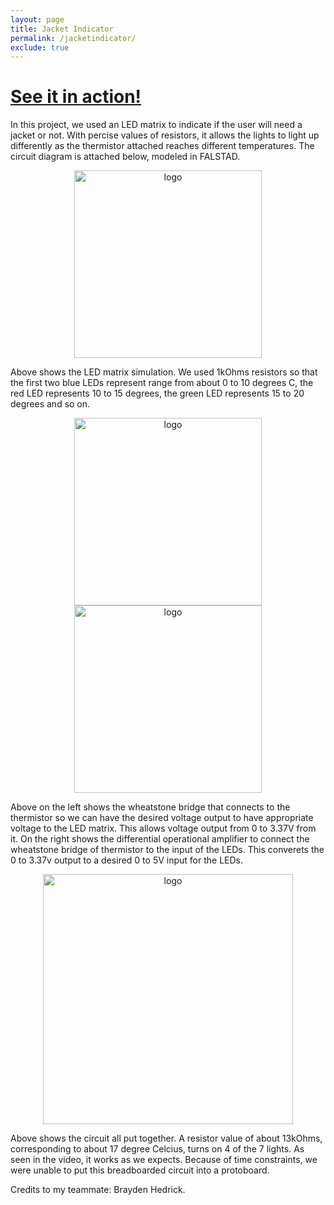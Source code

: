 ```yaml
---
layout: page
title: Jacket Indicator
permalink: /jacketindicator/
exclude: true
---
```


# [See it in action!](https://www.youtube.com/watch?v=NSoUq3j5nXU&ab_channel=CeciliaLi)

In this project, we used an LED matrix to indicate if the user will need a jacket or not. With percise values of resistors, it allows the lights to light up differently as the thermistor attached reaches different temperatures. The circuit diagram is attached below, modeled in FALSTAD.

<div style="text-align: center">
  <img src="../assets/img/LED.jpg" alt="logo" height="300" />
</div>

Above shows the LED matrix simulation. We used 1kOhms resistors so that the first two blue LEDs represent range from about 0 to 10 degrees C, the red LED represents 10 to 15 degrees, the green LED represents 15 to 20 degrees and so on. 

<div style="text-align: center">
  <img src="../assets/img/wheatstone.jpg" alt="logo" height="300" />
  <img src="../assets/img/amp.jpg" alt="logo" height="300" />
</div>

Above on the left shows the wheatstone bridge that connects to the thermistor so we can have the desired voltage output to have appropriate voltage to the LED matrix. This allows voltage output from 0 to 3.37V from it. On the right shows the differential operational amplifier to connect the wheatstone bridge of thermistor to the input of the LEDs. This converets the 0 to 3.37v output to a desired 0 to 5V input for the LEDs. 

<div style="text-align: center">
  <img src="../assets/img/together.jpg" alt="logo" height="400" />
</div>

Above shows the circuit all put together. A resistor value of about 13kOhms, corresponding to about 17 degree Celcius, turns on 4 of the 7 lights. As seen in the video, it works as we expects. Because of time constraints, we were unable to put this breadboarded circuit into a protoboard. 

Credits to my teammate: Brayden Hedrick.